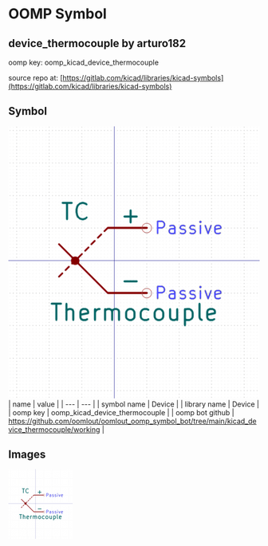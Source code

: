 # OOMP Symbol  
## device_thermocouple  by arturo182  
  
oomp key: oomp_kicad_device_thermocouple  
  
source repo at: [https://gitlab.com/kicad/libraries/kicad-symbols](https://gitlab.com/kicad/libraries/kicad-symbols)  
## Symbol  
  
[![working.png](working_600.png)](working.png)  
| name | value | 
| --- | --- | 
| symbol name | Device | 
| library name | Device | 
| oomp key | oomp_kicad_device_thermocouple | 
| oomp bot github | https://github.com/oomlout/oomlout_oomp_symbol_bot/tree/main/kicad_device_thermocouple/working | 
## Images  
  
[![working.png](working_140.png)](working.png)  
